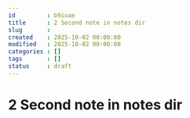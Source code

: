```yaml
---
id         : b9iuae
title      : 2 Second note in notes dir
slug       : 
created    : 2025-10-02 00:00:00
modified   : 2025-10-02 00:00:00
categories : []
tags       : []
status     : draft
---
```


# 2 Second note in notes dir


